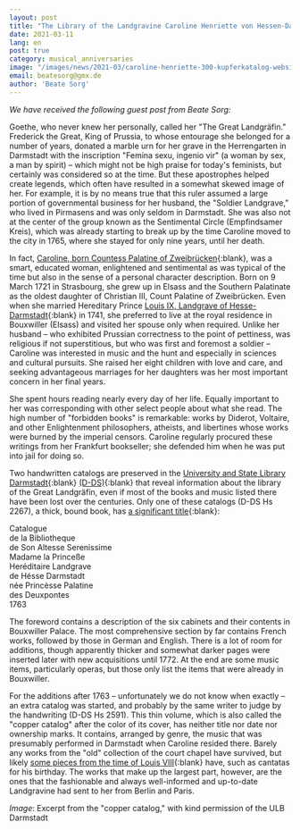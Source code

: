 ```yaml
---
layout: post
title: "The Library of the Landgravine Caroline Henriette von Hessen-Darmstadt (1721–1774)"
date: 2021-03-11
lang: en
post: true
category: musical_anniversaries
image: "/images/news/2021-03/caroline-henriette-300-kupferkatalog-website.jpeg"
email: beatesorg@gmx.de
author: 'Beate Sorg'
---
```


_We have received the following guest post from Beate Sorg:_

Goethe, who never knew her personally, called her "The Great Landgräfin." Frederick the Great, King of Prussia, to whose entourage she belonged for a number of years, donated a marble urn for her grave in the Herrengarten in Darmstadt with the inscription "Femina sexu, ingenio vir" (a woman by sex, a man by spirit) – which might not be high praise for today's feminists, but certainly was considered so at the time. But these apostrophes helped create legends, which often have resulted in a somewhat skewed image of her. For example, it is by no means true that this ruler assumed a large portion of governmental business for her husband, the "Soldier Landgrave," who lived in Pirmasens and was only seldom in Darmstadt. She was also not at the center of the group known as the Sentimental Circle (Empfindsamer Kreis), which was already starting to break up by the time Caroline moved to the city in 1765, where she stayed for only nine years, until her death.   

In fact, [Caroline, born Countess Palatine of Zweibrücken](https://opac.rism.info/search?View=rism&q=Caroline+landgräfin+darmstadt){:blank}, was a smart, educated woman, enlightened and sentimental as was typical of the time but also in the sense of a personal character description. Born on 9 March 1721 in Strasbourg, she grew up in Elsass and the Southern Palatinate as the oldest daughter of Christian III, Count Palatine of Zweibrücken. Even when she married Hereditary Prince [Louis IX, Landgrave of Hesse-Darmstadt](https://opac.rism.info/search?View=rism&q=Ludwig+IX+Landgraf){:blank} in 1741, she preferred to live at the royal residence in Bouxwiller (Elsass) and visited her spouse only when required. Unlike her husband –  who exhibited Prussian correctness to the point of pettiness, was religious if not superstitious, but who was first and foremost a soldier –  Caroline was interested in music and the hunt and especially in sciences and cultural pursuits. She raised her eight children with love and care, and seeking advantageous marriages for her daughters was her most important concern in her final years.  

She spent hours reading nearly every day of her life. Equally important to her was corresponding with other select people about what she read. The high number of "forbidden books" is remarkable: works by Diderot, Voltaire, and other Enlightenment philosophers, atheists, and libertines whose works were burned by the imperial censors. Caroline regularly procured these writings from her Frankfurt bookseller; she defended him when he was put into jail for doing so.   

Two handwritten catalogs are preserved in the [University and State Library Darmstadt](https://www.ulb.tu-darmstadt.de/service/start/index.de.jsp){:blank} [(D-DS)](https://opac.rism.info/search?View=rism&siglum=D-DS){:blank} that reveal information about the library of the Great Landgräfin, even if most of the books and music listed there have been lost over the centuries. Only one of these catalogs (D-DS Hs 2267), a thick, bound book, has [a significant title](https://opac.rism.info/search?View=rism&q=lit1760){:blank}:  

Catalogue  
de la Bibliotheque  
de Son Altesse Serenissime  
Madame la Princeße  
Heréditaire Landgrave  
de Hésse Darmstadt  
née Princèsse Palatine  
des Deuxpontes  
1763  

The foreword contains a description of the six cabinets and their contents in Bouxwiller Palace. The most comprehensive section by far contains French works, followed by those in German and English. There is a lot of room for additions, though apparently thicker and somewhat darker pages were inserted later with new acquisitions until 1772. At the end are some music items, particularly operas, but those only list the items that were already in Bouxwiller.  

For the additions after 1763 – unfortunately we do not know when exactly – an extra catalog was started, and probably by the same writer to judge by the handwriting (D-DS Hs 2591).  This thin volume, which is also called the "copper catalog" after the color of its cover, has neither title nor date nor ownership marks. It contains, arranged by genre, the music that was presumably performed in Darmstadt when Caroline resided there. Barely any works from the "old" collection of the court chapel have survived, but likely [some pieces from the time of Louis VIII](https://opac.rism.info/search?View=rism&q=Ludwig+VIII+Landgraf+Darmstadt){:blank} have, such as cantatas for his birthday. The works that make up the largest part, however, are the ones that the fashionable and always well-informed and up-to-date Landgravine  had sent to her from Berlin and Paris.  

_Image_: Excerpt from the "copper catalog," with kind permission of the ULB Darmstadt 
